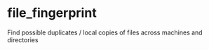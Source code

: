 # file_fingerprint
Find possible duplicates / local copies of files across machines and directories
